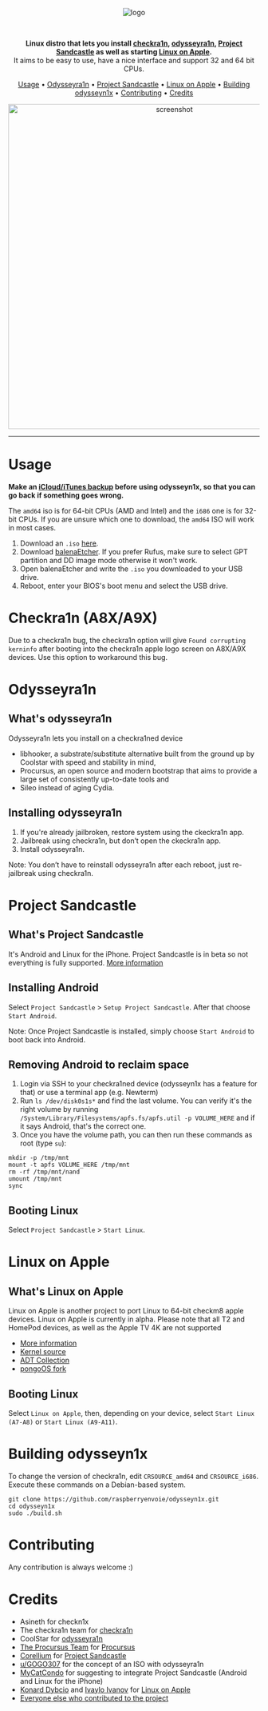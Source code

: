 <p align="center">
    <img src="https://gist.github.com/raspberryenvoie/586dbef790b752cabda3c50a0a169f6d/raw/838909cd160ba8e010c7b72618a71f84aa45d0aa/odysseyn1x-logo.png" alt="logo">
</p>
<br>
<p align="center">
<strong>Linux distro that lets you install <a href="https://checkra.in/">checkra1n</a>, <a href="https://github.com/coolstar/Odyssey-bootstrap">odysseyra1n</a>, <a href="https://projectsandcastle.org/">Project Sandcastle</a> as well as starting <a href="https://github.com/SoMainline/linux-apple-resources">Linux on Apple</a>.</strong><br>
    It aims to be easy to use, have a nice interface and support 32 and 64 bit CPUs.
</p>
<p align="center">
    <a href="#usage">Usage</a> •
    <a href="#odysseyra1n">Odysseyra1n</a> •
    <a href="#project-sandcastle">Project Sandcastle</a> •
    <a href="#building-odysseyn1x">Linux on Apple</a> •
    <a href="#building-odysseyn1x">Building odysseyn1x</a> •
    <a href="#contributing">Contributing</a> •
    <a href="#credits">Credits</a>
</p>

<p align="center">
    <img src="https://gist.github.com/raspberryenvoie/c2e1423c7fe02cff68c392427a47de04/raw/fe481f35bec02e91f0392f5ff3f086ff8b4298aa/odysseyn1x_screenshot.png" alt="screenshot" width="650">
</p>

-------

# Usage
**Make an [iCloud/iTunes backup](https://support.apple.com/en-us/HT203977) before using odysseyn1x, so that you can go back if something goes wrong.**

The `amd64` iso is for 64-bit CPUs (AMD and Intel) and the `i686` one is for 32-bit CPUs. If you are unsure which one to download, the `amd64` ISO will work in most cases.

1. Download an `.iso` [here](https://github.com/raspberryenvoie/odysseyn1x/releases).
2. Download [balenaEtcher](https://www.balena.io/etcher/). If you prefer Rufus, make sure to select GPT partition and DD image mode otherwise it won't work.
3. Open balenaEtcher and write the `.iso` you downloaded to your USB drive.
4. Reboot, enter your BIOS's boot menu and select the USB drive.

# Checkra1n (A8X/A9X)

Due to a checkra1n bug, the checkra1n option will give `Found corrupting kerninfo` after booting into the checkra1n apple logo screen on A8X/A9X devices. Use this option to workaround this bug.

# Odysseyra1n
## What's odysseyra1n
Odysseyra1n lets you install on a checkra1ned device
- libhooker, a substrate/substitute alternative built from the ground up by Coolstar with speed and stability in mind,
- Procursus, an open source and modern bootstrap that aims to provide a large set of consistently up-to-date tools and
- Sileo instead of aging Cydia.

## Installing odysseyra1n
1. If you're already jailbroken, restore system using the ckeckra1n app.
2. Jailbreak using checkra1n, but don’t open the ckeckra1n app.
3. Install odysseyra1n.

Note: You don’t have to reinstall odysseyra1n after each reboot, just re-jailbreak using checkra1n.

# Project Sandcastle
## What's Project Sandcastle
It's Android and Linux for the iPhone. Project Sandcastle is in beta so not everything is fully supported. [More information](https://projectsandcastle.org)

## Installing Android
Select `Project Sandcastle` > `Setup Project Sandcastle`. After that choose `Start Android`.

Note: Once Project Sandcastle is installed, simply choose `Start Android` to boot back into Android.

## Removing Android to reclaim space
1. Login via SSH to your checkra1ned device (odysseyn1x has a feature for that) or use a terminal app (e.g. Newterm)
2. Run `ls /dev/disk0s1s*` and find the last volume. You can verify it's the right volume by running `/System/Library/Filesystems/apfs.fs/apfs.util -p VOLUME_HERE` and if it says Android, that's the correct one.
3. Once you have the volume path, you can then run these commands as root (type `su`):
```
mkdir -p /tmp/mnt
mount -t apfs VOLUME_HERE /tmp/mnt
rm -rf /tmp/mnt/nand
umount /tmp/mnt
sync
```

## Booting Linux
Select `Project Sandcastle` > `Start Linux`.

# Linux on Apple
## What's Linux on Apple
Linux on Apple is another project to port Linux to 64-bit checkm8 apple devices. Linux on Apple is currently in alpha.
Please note that all T2 and HomePod devices, as well as the Apple TV 4K are not supported

- [More information](https://github.com/SoMainline/linux-apple-resources)
- [Kernel source](https://github.com/konradybcio/linux-apple)
- [ADT Collection](https://github.com/SoMainline/adt_collection)
- [pongoOS fork](https://github.com/konradybcio/pongoOS)

## Booting Linux
Select `Linux on Apple`, then, depending on your device, select `Start Linux (A7-A8)` or `Start Linux (A9-A11)`.

# Building odysseyn1x

To change the version of checkra1n, edit `CRSOURCE_amd64` and `CRSOURCE_i686`.\
Execute these commands on a Debian-based system.
```
git clone https://github.com/raspberryenvoie/odysseyn1x.git
cd odysseyn1x
sudo ./build.sh
```

# Contributing
Any contribution is always welcome :)

# Credits
- Asineth for checkn1x
- The checkra1n team for [checkra1n](https://checkra.in)
- CoolStar for [odysseyra1n](https://github.com/coolstar/Odyssey-bootstrap)
- [The Procursus Team](https://github.com/ProcursusTeam/) for [Procursus](https://github.com/ProcursusTeam/Procursus)
- [Corellium](https://github.com/corellium) for [Project Sandcastle](https://projectsandcastle.org)
- [u/GOGO307](https://www.reddit.com/user/GOGO307/) for the concept of an ISO with odysseyra1n
- [MyCatCondo](https://github.com/MyCatCondo) for suggesting to integrate Project Sandcastle (Android and Linux for the iPhone)
- [Konard Dybcio](https://twitter.com/konradybcio) and [Ivaylo Ivanov](https://twitter.com/ivoszbg) for [Linux on Apple](https://github.com/SoMainline/linux-apple-resources)
- [Everyone else who contributed to the project](https://github.com/raspberryenvoie/odysseyn1x/graphs/contributors)
